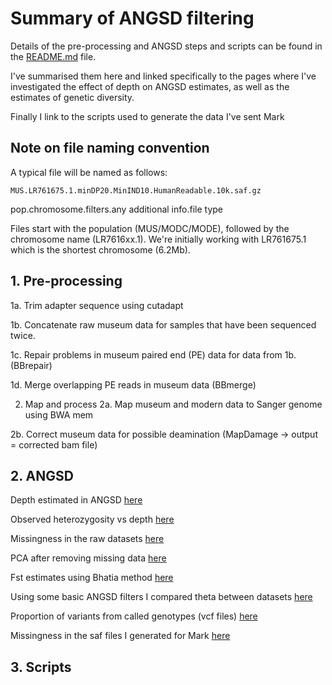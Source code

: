 # Summary of ANGSD filtering

Details of the pre-processing and ANGSD steps and scripts can be found in the [README.md](https://github.com/alexjvr1/Velocity2020/edit/master/README.md) file. 

I've summarised them here and linked specifically to the pages where I've investigated the effect of depth on ANGSD estimates, as well as the estimates of genetic diversity. 

Finally I link to the scripts used to generate the data I've sent Mark

## Note on file naming convention

A typical file will be named as follows: 

```
MUS.LR761675.1.minDP20.MinIND10.HumanReadable.10k.saf.gz
```

pop.chromosome.filters.any additional info.file type

Files start with the population (MUS/MODC/MODE), followed by the chromosome name (LR7616xx.1). We're initially working with LR761675.1 which is the shortest chromosome (6.2Mb). 




## 1. Pre-processing 

1a. Trim adapter sequence using cutadapt

1b. Concatenate raw museum data for samples that have been sequenced twice.

1c. Repair problems in museum paired end (PE) data for data from 1b. (BBrepair)

1d. Merge overlapping PE reads in museum data (BBmerge)

2. Map and process
2a. Map museum and modern data to Sanger genome using BWA mem

2b. Correct museum data for possible deamination (MapDamage -> output = corrected bam file)


## 2. ANGSD

Depth estimated in ANGSD [here](https://github.com/alexjvr1/Velocity2020/blob/1dfabf272901cc963ac2f59174e409ffada37244/03_DepthEstimate.md#angsd) 

Observed heterozygosity vs depth [here](https://github.com/alexjvr1/Velocity2020/blob/1dfabf272901cc963ac2f59174e409ffada37244/03_DepthEstimate.md#obs-het-vs-depth)

Missingness in the raw datasets [here](https://github.com/alexjvr1/Velocity2020/blob/master/Missingness_Plots.md)

PCA after removing missing data [here](https://github.com/alexjvr1/Velocity2020/blob/master/04c_PCAngsd.md)

Fst estimates using Bhatia method [here](https://github.com/alexjvr1/Velocity2020/blob/1dfabf272901cc963ac2f59174e409ffada37244/03_DepthEstimate.md#1-fst)

Using some basic ANGSD filters I compared theta between datasets [here](https://github.com/alexjvr1/Velocity2020/blob/01406f6b6dba49a140c7499dd703bd8e44b63998/NucelotideDiversityPlot.md#plot-nucleotide-diversity-across-the-genome)

Proportion of variants from called genotypes (vcf files) [here](https://github.com/alexjvr1/Velocity2020/blob/01406f6b6dba49a140c7499dd703bd8e44b63998/NucelotideDiversityPlot.md#vcf-files-allsites)

Missingness in the saf files I generated for Mark [here](https://github.com/alexjvr1/Velocity2020/blob/master/Missingness_Plots.md#missingness-in-saf-files-used-by-mark)


## 3. Scripts



